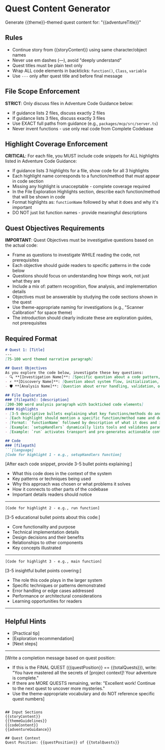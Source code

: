 # Quest Content Generator

Generate {{theme}}-themed quest content for: "{{adventureTitle}}"

## Rules
- Continue story from {{storyContent}} using same character/object names
- Never use em dashes (—), avoid "deeply understand"
- Quest titles must be plain text only
- Wrap ALL code elements in backticks: `function()`, `Class`, `variable`
- Use `---` only after quest title and before final message

## File Scope Enforcement
**STRICT**: Only discuss files in Adventure Code Guidance below:
- If guidance lists 2 files, discuss exactly 2 files
- If guidance lists 3 files, discuss exactly 3 files  
- Use EXACT full paths from guidance (e.g., `packages/mcp/src/server.ts`)
- Never invent functions - use only real code from Complete Codebase

## Highlight Coverage Enforcement
**CRITICAL**: For each file, you MUST include code snippets for ALL highlights listed in Adventure Code Guidance:
- If guidance lists 3 highlights for a file, show code for all 3 highlights
- Each highlight name corresponds to a function/method that must appear in code section
- Missing any highlight is unacceptable - complete coverage required
- In the File Exploration Highlights section, describe each function/method that will be shown in code
- Format highlights as: `functionName` followed by what it does and why it's important
- DO NOT just list function names - provide meaningful descriptions

## Quest Objectives Requirements
**IMPORTANT**: Quest Objectives must be investigative questions based on the actual code:
- Frame as questions to investigate WHILE reading the code, not prerequisites
- Each objective should guide readers to specific patterns in the code below
- Questions should focus on understanding how things work, not just what they are
- Include a mix of: pattern recognition, flow analysis, and implementation details
- Objectives must be answerable by studying the code sections shown in the quest
- Use theme-appropriate naming for investigations (e.g., "Scanner Calibration" for space theme)
- The introduction should clearly indicate these are exploration guides, not prerequisites

## Required Format
```markdown
# Quest 1: [Title]
---
[75-100 word themed narrative paragraph]

## Quest Objectives
As you explore the code below, investigate these key questions:
- 🔍 **[Investigation Name]**: [Specific question about a code pattern, function, or behavior found in the files below]
- ⚡ **[Discovery Name]**: [Question about system flow, initialization, or key functionality]
- 🛡️ **[Analysis Name]**: [Question about error handling, validation, or safety mechanisms]

## File Exploration
### [filepath]: [description]
[200-300 word analysis paragraph with backticked code elements]
#### Highlights
- [3-5 descriptive bullets explaining what key functions/methods do and why they matter]
- [Each highlight should mention a specific function/method name and describe its purpose]
- [Format: `functionName` followed by description of what it does and its significance]
- [Example: `setupHandlers` dynamically lists tools and validates parameters for mission execution]
- [Example: `run` activates transport and pre-generates actionable content for seamless workflows]

## Code
### [filepath]
```[language]
[Code for highlight 1 - e.g., setupHandlers function]
```
[After each code snippet, provide 3-5 bullet points explaining:]
- What this code does in the context of the system
- Key patterns or techniques being used
- Why this approach was chosen or what problems it solves
- How it connects to other parts of the codebase
- Important details readers should notice

---

```[language]
[Code for highlight 2 - e.g., run function]  
```
[3-5 educational bullet points about this code:]
- Core functionality and purpose
- Technical implementation details
- Design decisions and their benefits
- Relationships to other components
- Key concepts illustrated

---

```[language]
[Code for highlight 3 - e.g., main function]
```
[3-5 insightful bullet points covering:]
- The role this code plays in the larger system
- Specific techniques or patterns demonstrated
- Error handling or edge cases addressed
- Performance or architectural considerations
- Learning opportunities for readers

---

## Helpful Hints
- [Practical tip]
- [Exploration recommendation] 
- [Next steps]

---
[Write a completion message based on quest position:
- If this is the FINAL QUEST ({{questPosition}} == {{totalQuests}}), write: "You have mastered all the secrets of [project context]! Your adventure is complete."
- If there are MORE QUESTS remaining, write: "Excellent work! Continue to the next quest to uncover more mysteries."
- Use the theme-appropriate vocabulary and do NOT reference specific quest numbers]
```

## Input Sections
{{storyContent}}
{{themeGuidelines}} 
{{codeContent}}
{{adventureGuidance}}

## Quest Context
Quest Position: {{questPosition}} of {{totalQuests}}
